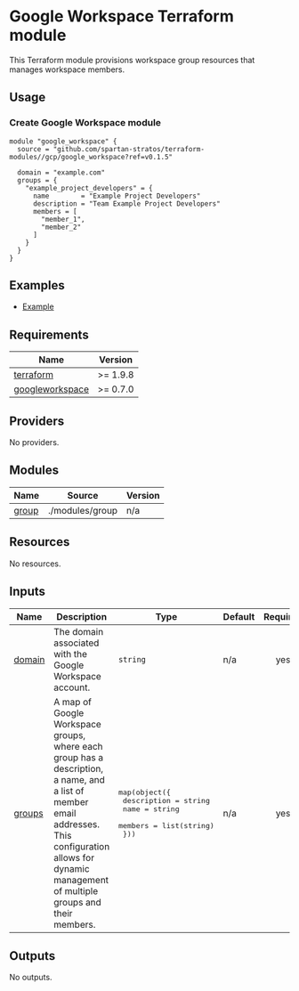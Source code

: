 # Google Workspace Terraform module

This Terraform module provisions workspace group resources that manages workspace members.

## Usage
### Create Google Workspace module
```hcl
module "google_workspace" {
  source = "github.com/spartan-stratos/terraform-modules//gcp/google_workspace?ref=v0.1.5"

  domain = "example.com"
  groups = {
    "example_project_developers" = {
      name        = "Example Project Developers"
      description = "Team Example Project Developers"
      members = [
        "member_1",
        "member_2"
      ]
    }
  }
}
```

## Examples
- [Example](./examples/complete/)

<!-- BEGIN_TF_DOCS -->
## Requirements

| Name | Version   |
|------|-----------|
| <a name="requirement_terraform"></a> [terraform](#requirement\_terraform) | \>= 1.9.8 |
| <a name="requirement_googleworkspace"></a> [googleworkspace](#requirement\_googleworkspace) | \>= 0.7.0 |

## Providers

No providers.

## Modules

| Name | Source | Version |
|------|--------|---------|
| <a name="module_group"></a> [group](#module\_group) | ./modules/group | n/a |

## Resources

No resources.

## Inputs

| Name | Description | Type | Default | Required |
|------|-------------|------|---------|:--------:|
| <a name="input_domain"></a> [domain](#input\_domain) | The domain associated with the Google Workspace account. | `string` | n/a | yes |
| <a name="input_groups"></a> [groups](#input\_groups) | A map of Google Workspace groups, where each group has a description, a name, and a list of member email addresses. This configuration allows for dynamic management of multiple groups and their members. | <pre>map(object({<br/>    description = string<br/>    name        = string<br/>    members     = list(string)<br/>  }))</pre> | n/a | yes |

## Outputs

No outputs.
<!-- END_TF_DOCS -->
